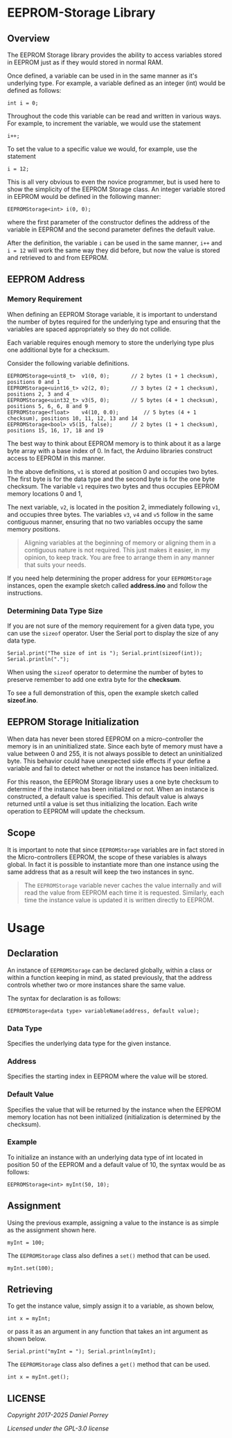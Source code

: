 # EEPROM-Storage Library
## Overview ##
The EEPROM Storage library provides the ability to access variables stored in EEPROM just as if they would stored in normal RAM.

Once defined, a variable can be used in in the same manner as it's underlying type. For example, a variable defined as an integer (int) would be defined as follows:

    int i = 0;

Throughout the code this variable can be read and written in various ways. For example, to increment the variable, we would use the statement

    i++;

To set the value to a specific value we would, for example, use the statement

    i = 12;

This is all very obvious to even the novice programmer, but is used here to show the simplicity of the EEPROM Storage class. An integer variable stored in EEPROM would be defined in the following manner:

    EEPROMStorage<int> i(0, 0);

where the first parameter of the constructor defines the address of the variable in EEPROM and the second parameter defines the default value.

After the definition, the variable `i` can be used in the same manner, `i++` and `i = 12` will work the same way they did before, but now the value is stored and retrieved to and from EEPROM.

## EEPROM Address ##
### Memory Requirement ###
When defining an EEPROM Storage variable, it is important to understand the number of bytes required for the underlying type and ensuring that the variables are spaced appropriately so they do not collide.

Each variable requires enough memory to store the underlying type plus one additional byte for a checksum.

Consider the following variable definitions.

	EEPROMStorage<uint8_t>	v1(0, 0);		// 2 bytes (1 + 1 checksum), positions 0 and 1
	EEPROMStorage<uint16_t>	v2(2, 0);		// 3 bytes (2 + 1 checksum), positions 2, 3 and 4
	EEPROMStorage<uint32_t>	v3(5, 0);		// 5 bytes (4 + 1 checksum), positions 5, 6, 6, 8 and 9
	EEPROMStorage<float>	v4(10, 0.0);		// 5 bytes (4 + 1 checksum), positions 10, 11, 12, 13 and 14
	EEPROMStorage<bool>	v5(15, false);		// 2 bytes (1 + 1 checksum), positions 15, 16, 17, 18 and 19

The best way to think about EEPROM memory is to think about it as a large byte array with a base index of 0. In fact, the Arduino libraries construct access to EEPROM in this manner. 

In the above definitions, `v1` is stored at position 0 and occupies two bytes. The first byte is for the data type and the second byte is for the one byte checksum. The variable `v1` requires two bytes and thus occupies EEPROM memory locations 0 and 1,

The next variable, `v2`, is located in the position 2, immediately following `v1`, and occupies three bytes. The variables `v3`, `v4` and `v5` follow in the same contiguous manner, ensuring that no two variables occupy the same memory positions.

> Aligning variables at the beginning of memory or aligning them in a contiguous nature is not required. This just makes it easier, in my opinion, to keep track. You are free to arrange them in any manner that suits your needs.

If you need help determining the proper address for your `EEPROMStorage` instances, open the example sketch called **address.ino** and follow the instructions.

### Determining Data Type Size ###
If you are not sure of the memory requirement for a given data type, you can use the `sizeof` operator. User the Serial port to display the size of any data type.

    Serial.print("The size of int is "); Serial.print(sizeof(int)); Serial.println(".");

When using the `sizeof` operator to determine the number of bytes to preserve remember to add one extra byte for the **checksum**.

To see a full demonstration of this, open the example sketch called **sizeof.ino**.

## EEPROM Storage Initialization ##
When data has never been stored EEPROM on a micro-controller the memory is in an uninitialized state. Since each byte of memory must have a value between 0 and 255, it is not always possible to detect an uninitialized byte. This behavior could have unexpected side effects if your define a variable and fail to detect whether or not the instance has been initialized.

For this reason, the EEPROM Storage library uses a one byte checksum to determine if the instance has been initialized or not. When an instance is constructed, a default value is specified. This default value is always returned until a value is set thus initializing the  location. Each write operation to EEPROM will update the checksum.

## Scope ##
It is important to note that since `EEPROMStorage` variables are in fact stored in the Micro-controllers EEPROM, the scope of these variables is always global. In fact it is possible to instantiate more than one instance using the same address that as a result will keep the two instances in sync.

> The `EEPROMStorage` variable never caches the value internally and will read the value from EEPROM each time it is requested. Similarly, each time the instance value is updated it is written directly to EEPROM.

# Usage #
## Declaration ##
An instance of `EEPROMStorage` can be declared globally, within a class or within a function keeping in mind, as stated previously, that the address controls whether two or more instances share the same value.

The syntax for declaration is as follows:

    EEPROMStorage<data type> variableName(address, default value);

### Data Type ###
Specifies the underlying data type for the given instance.

### Address ###
Specifies the starting index in EEPROM where the value will be stored.

### Default Value ###
Specifies the value that will be returned by the instance when the EEPROM memory location has not been initialized (initialization is determined by the checksum).

### Example ###
To initialize an instance with an underlying data type of int located in position 50 of the EEPROM and a default value of 10, the syntax would be as follows:

	EEPROMStorage<int> myInt(50, 10);

## Assignment ##
Using the previous example, assigning a value to the instance is as simple as the assignment shown here.

	myInt = 100; 

The `EEPROMStorage` class also defines a `set()` method that can be used.

	myInt.set(100);

## Retrieving ##
To get the instance value, simply assign it to a variable, as shown below,

	int x = myInt;

or pass it as an argument in any function that takes an int argument as shown below.

	Serial.print("myInt = "); Serial.println(myInt);

The `EEPROMStorage` class also defines a `get()` method that can be used.

	int x = myInt.get();

## LICENSE
*Copyright 2017-2025 Daniel Porrey*

*Licensed under the GPL-3.0 license*
